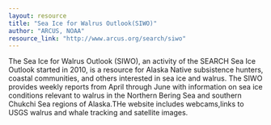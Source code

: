 ```yaml
---
layout: resource
title: "Sea Ice for Walrus Outlook(SIWO)"
author: "ARCUS, NOAA"
resource_link: "http://www.arcus.org/search/siwo"
---
```


The Sea Ice for Walrus Outlook (SIWO), an activity of the SEARCH Sea Ice Outlook started in 2010, is a resource for Alaska Native subsistence hunters, coastal communities, and others interested in sea ice and walrus. The SIWO provides weekly reports from April through June with information on sea ice conditions relevant to walrus in the Northern Bering Sea and southern Chukchi Sea regions of Alaska.THe website includes webcams,links to USGS walrus and whale tracking and satellite images.
